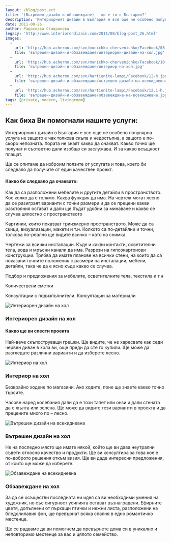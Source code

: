 ```yaml
---
layout: /blog/post.ect
title: '(Вътрешен дизайн и обзавеждане) - що е то в България?'
description: 'Интериорният дизайн в България е все още не особено популярна услуга не защото е чак толкова скъпа и недостъпна, а защото е по-скоро непозната. Хората не знаят какво да очакват. Какво точно ще получат и съответно дали изобщо си заслужава. И за какво всъщност плащат. Ще се опитаме да изброим ползите от услугата и това, което би следвало да получите от един качествен проект.'
date: 2011-08-26
author: Радослава Ставракова
legacy: 'http://www.interiorendizain.com/2011/08/blog-post_26.html'
images:
  -
    url: 'http://hub.acherno.com/svn/munichko-chervenichko/Facebook/08-h.bmp'
    file: 'вътрешен-дизайн-и-обзавеждане/интериорен-дизайн-на-хол.jpg'
  -
    url: 'http://hub.acherno.com/svn/munichko-chervenichko/Facebook/10-h.bmp'
    file: 'вътрешен-дизайн-и-обзавеждане/интериор-на-хол.jpg'
  -
    url: 'http://hub.acherno.com/svn/hartienite-lampi/Facebook/12-h.jpg'
    file: 'вътрешен-дизайн-и-обзавеждане/вътрешен-дизайн-на-всекидневна.jpg'
  -
    url: 'http://hub.acherno.com/svn/hartienite-lampi/Facebook/12.1-h.jpg'
    file: 'вътрешен-дизайн-и-обзавеждане/обзавеждане-на-всекидневна.jpg'
tags: [private, modern, livingroom]
---
```

## **Как биха Ви помогнали нашите услуги:**
Интериорният дизайн в България е все още не особено популярна услуга не защото е чак толкова скъпа и недостъпна, а защото е по-скоро непозната. Хората не знаят какво да очакват. Какво точно ще получат и съответно дали изобщо си заслужава. И за какво всъщност плащат.

Ще се опитаме да изброим ползите от услугата и това, което би следвало да получите от един качествен проект.

#### **Какво би следвало да очаквате:** ####

Как да са разположени мебелите и другите детайли в пространството. Кое колко да е 
голямо. Каква функция да има. На чертеж могат лесно да се разиграят варианти с точни 
размери и да се прецени какви разстояния остават и дали ще бъдат удобни за минаване и 
какво се случва цялостно с пространството

Картинки, които показват триизмерно пространството. Може да са скици, визуализации, 
макети и т.н. Колкото са по-детайлни и точни, толкова по-реално ще видите всичко – като на снимка.

Чертежи за всички инсталации. Къде и какви контакти, осветителни тела, вода и мръсни 
канали да има. Разрези на гипсокартонови конструкции. Трябва да имате планове на 
всички стени, на които да са показани точните положения с размери на инсталации, 
мебели, детайли, така че да е ясно къде какво се случва.

Подбор и предложения за мебелите, осветителните тела, текстила и т.н

Количествени сметки

Консултации с подизпълнители. Консултации за материали

![Интериорен дизайн на хол](вътрешен-дизайн-и-обзавеждане/интериорен-дизайн-на-хол.jpg)
### Интериорен дизайн на **хол**

#### **Какво ще ви спести проекта** ####

Най-вече скъпоструващи грешки. Ще видите, че не харесвате как седи червен 
диван в хола ви, още преди да сте го купили. Ще може да разгледате различни варианти и да 
изберете лесно.

![Интериор на хол](вътрешен-дизайн-и-обзавеждане/интериор-на-хол.jpg)
### Интериор на **хол**

Безкрайно ходене по магазини. Ако ходите, поне ще знаете какво точно търсите.

Часове наред колебания дали да е този тапет или онзи и дали стената да е жълта или 
зелена. Ще може да видите тези варианти в проекта и да прецените много по – лесно.

![Вътрешен дизайн на всекидневна](вътрешен-дизайн-и-обзавеждане/вътрешен-дизайн-на-всекидневна.jpg)
### Вътрешен дизайн на **хол**

Не на последно място ще имате някой, който ще ви дава неутрални съвети относно 
качество и продукти. Ще ви консултира за това кое е по-доброто решения откъм визия. Ще 
ви даде интересни предложения, от които ще може да изберете.

![Обзавеждане на всекидневна](вътрешен-дизайн-и-обзавеждане/обзавеждане-на-всекидневна.jpg)
### Обзавеждане на **хол**

За да се осъществи последната ни идея са ви необходими умения на художник, но със сигурност усилията остават възнаградени. Ефирните цветя, допълнени от пърхащи птички и нежни листа, разположени на бледолилавия фон, ще превърнат всяка спалня в едно романтично местенце.

Ще се радваме да ви помогнем да превърнете дома си в уникално и неповторимо местенце за вас и цялото семейство.